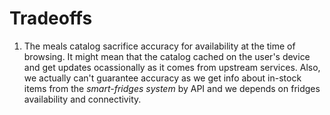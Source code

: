 # Tradeoffs 

1. The meals catalog sacrifice accuracy for availability at the time of browsing. It might mean that the catalog cached on the user's device and get updates ocassionally as it comes from upstream services. Also, we actually can't guarantee accuracy as we get info about in-stock items from the _smart-fridges system_ by API and we depends on fridges availability and connectivity. 
